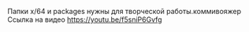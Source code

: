 Папки x/64 и packages нужны для творческой работы.коммивояжер
Ссылка на видео https://youtu.be/f5sniP6Gvfg
